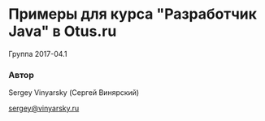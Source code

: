 # Примеры для курса "Разработчик Java" в Otus.ru

Группа 2017-04.1

### Автор
Sergey Vinyarsky (Сергей Винярский)

sergey@vinyarsky.ru
